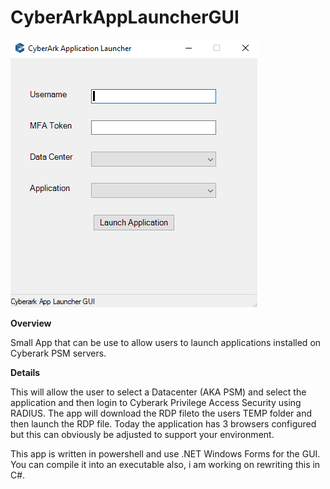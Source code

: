# CyberArkAppLauncherGUI

![ScreenShot](https://raw.githubusercontent.com/Jeff132/CyberArkAppLauncherGUI/master/CyberarkArkAppLauncherGUI.png)


**Overview**

Small App that can be use to allow users to launch applications installed on Cyberark PSM servers. 

**Details**

This will allow the user to select a Datacenter (AKA PSM) and select the application and then login to Cyberark Privilege Access Security using RADIUS. The app will download the RDP fileto the users TEMP folder and then launch the RDP file. Today the application has 3 browsers configured but this can obviously be adjusted to support your environment.

This app is written in powershell and use .NET Windows Forms for the GUI. You can compile it into an executable also, i am working on rewriting this in C#.
